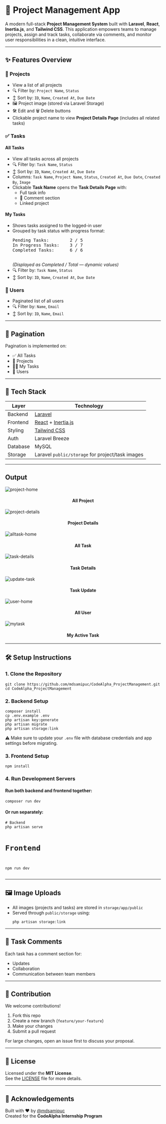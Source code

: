 <h1>📁 Project Management App</h1>

<p>A modern full-stack <strong>Project Management System</strong> built with <strong>Laravel</strong>, <strong>React</strong>, <strong>Inertia.js</strong>, and <strong>Tailwind CSS</strong>. This application empowers teams to manage projects, assign and track tasks, collaborate via comments, and monitor user responsibilities in a clean, intuitive interface.</p>


<hr>

<h2>✨ Features Overview</h2>

<h3>📂 Projects</h3>
<ul>
  <li>View a list of all projects</li>
  <li>🔍 Filter by: <code>Project Name</code>, <code>Status</code></li>
  <li>↕️ Sort by: <code>ID</code>, <code>Name</code>, <code>Created At</code>, <code>Due Date</code></li>
  <li>🖼️ Project image (stored via Laravel Storage)</li>
  <li>🛠️ Edit and 🗑️ Delete buttons</li>
  <li>Clickable project name to view <strong>Project Details Page</strong> (includes all related tasks)</li>
</ul>

<h3>✅ Tasks</h3>

<h4>All Tasks</h4>
<ul>
  <li>View all tasks across all projects</li>
  <li>🔍 Filter by: <code>Task Name</code>, <code>Status</code></li>
  <li>↕️ Sort by: <code>ID</code>, <code>Name</code>, <code>Created At</code>, <code>Due Date</code></li>
  <li>Columns: <code>Task Name</code>, <code>Project Name</code>, <code>Status</code>, <code>Created At</code>, <code>Due Date</code>, <code>Created By</code>, <code>Image</code></li>
  <li>Clickable <strong>Task Name</strong> opens the <strong>Task Details Page</strong> with:
    <ul>
      <li>Full task info</li>
      <li>💬 Comment section</li>
      <li>Linked project</li>
    </ul>
  </li>
</ul>

<h4>My Tasks</h4>
<ul>
  <li>Shows tasks assigned to the logged-in user</li>
  <li>Grouped by task status with progress format:
    <pre>
Pending Tasks:        2 / 5
In Progress Tasks:    3 / 7
Completed Tasks:      6 / 6
    </pre>
    <em>(Displayed as Completed / Total — dynamic values)</em>
  </li>
  <li>🔍 Filter by: <code>Task Name</code>, <code>Status</code></li>
  <li>↕️ Sort by: <code>ID</code>, <code>Name</code>, <code>Created At</code>, <code>Due Date</code></li>
</ul>

<h3>👤 Users</h3>
<ul>
  <li>Paginated list of all users</li>
  <li>🔍 Filter by: <code>Name</code>, <code>Email</code></li>
  <li>↕️ Sort by: <code>ID</code>, <code>Name</code>, <code>Email</code></li>
</ul>

<hr>

<h2>🔄 Pagination</h2>
<p>Pagination is implemented on:</p>
<ul>
  <li>✅ All Tasks</li>
  <li>📂 Projects</li>
  <li>🧑‍💻 My Tasks</li>
  <li>👤 Users</li>
</ul>

<hr>

<h2>🧰 Tech Stack</h2>
<table>
  <thead>
    <tr>
      <th>Layer</th>
      <th>Technology</th>
    </tr>
  </thead>
  <tbody>
    <tr>
      <td>Backend</td>
      <td><a href="https://laravel.com/" target="_blank" rel="noopener noreferrer">Laravel</a></td>
    </tr>
    <tr>
      <td>Frontend</td>
      <td><a href="https://reactjs.org/" target="_blank" rel="noopener noreferrer">React</a> + <a href="https://inertiajs.com/" target="_blank" rel="noopener noreferrer">Inertia.js</a></td>
    </tr>
    <tr>
      <td>Styling</td>
      <td><a href="https://tailwindcss.com/" target="_blank" rel="noopener noreferrer">Tailwind CSS</a></td>
    </tr>
    <tr>
      <td>Auth</td>
      <td>Laravel Breeze</td>
    </tr>
    <tr>
      <td>Database</td>
      <td>MySQL</td>
    </tr>
    <tr>
      <td>Storage</td>
      <td>Laravel <code>public/storage</code> for project/task images</td>
    </tr>
  </tbody>
</table>

<hr>

<h2>Output</h2>

![project-home](https://github.com/user-attachments/assets/22ba5b6d-768a-4f47-9639-9081e07223c2)

<h4 align="center">All Project</h4>

![project-details](https://github.com/user-attachments/assets/1a8a7975-46a2-41f3-bb2e-2b561abd6ed4)

<h4 align="center">Project Details</h4>


![alltask-home](https://github.com/user-attachments/assets/066ae476-39ec-4f75-9907-643b3cab09ac)

<h4 align="center">All Task</h4>


![task-details](https://github.com/user-attachments/assets/3913672e-5a1f-481a-b7bf-a76469841405)

<h4 align="center">Task Details</h4>

![update-task](https://github.com/user-attachments/assets/57f4388c-9218-42b3-8197-5e1a42d7182a)

<h4 align="center">Task Update</h4>

![user-home](https://github.com/user-attachments/assets/cce26312-0176-40ab-b8fd-8c893539385b)

<h4 align="center">All User</h4>

![mytask](https://github.com/user-attachments/assets/c25c4987-6c8d-4f25-8929-ac25b9e5ecab)

<h4 align="center">My Active Task</h4>
<hr>

<h2>🛠️ Setup Instructions</h2>

<h3>1. Clone the Repository</h3>
<pre><code>git clone https://github.com/mdsamipuc/CodeAlpha_ProjectManagement.git
cd CodeAlpha_ProjectManagement
</code></pre>

<h3>2. Backend Setup</h3>
<pre><code>composer install
cp .env.example .env
php artisan key:generate
php artisan migrate
php artisan storage:link
</code></pre>
<p>⚠️ Make sure to update your <code>.env</code> file with database credentials and app settings before migrating.</p>

<h3>3. Frontend Setup</h3>
<pre><code>npm install
</code></pre>

<h3>4. Run Development Servers</h3>

<h4>Run both backend and frontend together:</h4>
<pre><code>composer run dev
</code></pre>

<h4>Or run separately:</h4>
<pre><code># Backend
php artisan serve

# Frontend
npm run dev
</code></pre>

<hr>

<h2>🖼️ Image Uploads</h2>
<ul>
  <li>All images (projects and tasks) are stored in <code>storage/app/public</code></li>
  <li>Served through <code>public/storage</code> using:
    <pre><code>php artisan storage:link
</code></pre>
  </li>
</ul>

<hr>

<h2>💬 Task Comments</h2>
<p>Each task has a comment section for:</p>
<ul>
  <li>Updates</li>
  <li>Collaboration</li>
  <li>Communication between team members</li>
</ul>

<hr>

<h2>🤝 Contribution</h2>
<p>We welcome contributions!</p>
<ol>
  <li>Fork this repo</li>
  <li>Create a new branch (<code>feature/your-feature</code>)</li>
  <li>Make your changes</li>
  <li>Submit a pull request</li>
</ol>
<p>For large changes, open an issue first to discuss your proposal.</p>

<hr>

<h2>📄 License</h2>
<p>Licensed under the <strong>MIT License</strong>.<br>
See the <a href="LICENSE" target="_blank" rel="noopener noreferrer">LICENSE</a> file for more details.</p>

<hr>

<h2>🙌 Acknowledgements</h2>
<p>Built with ❤️ by <a href="https://github.com/mdsamipuc" target="_blank" rel="noopener noreferrer">@mdsamipuc</a><br>
Created for the <strong>CodeAlpha Internship Program</strong></p>
